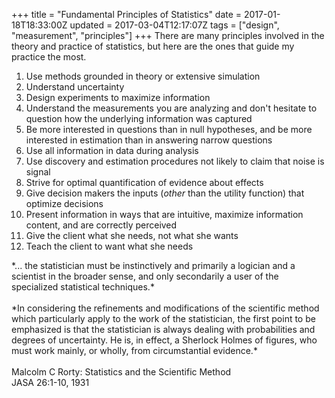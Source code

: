 +++
title = "Fundamental Principles of Statistics"
date = 2017-01-18T18:33:00Z
updated = 2017-03-04T12:17:07Z
tags = ["design", "measurement", "principles"]
+++
There are many principles involved in the theory and practice of statistics, but
here are the ones that guide my practice the most.

1.  Use methods grounded in theory or extensive simulation
2.  Understand uncertainty
3.  Design experiments to maximize information
4.  Understand the measurements you are analyzing and don't hesitate to
    question how the underlying information was captured
5.  Be more interested in questions than in null hypotheses, and be more
    interested in estimation than in answering narrow questions
6.  Use all information in data during analysis
7.  Use discovery and estimation procedures not likely to claim that
    noise is signal
8.  Strive for optimal quantification of evidence about effects
9.  Give decision makers the inputs (*other* than the utility function)
    that optimize decisions
10. Present information in ways that are intuitive, maximize information
    content, and are correctly perceived
11. Give the client what she needs, not what she wants
12. Teach the client to want what she needs


<p class="rquote">
*... the statistician must be instinctively and primarily a logician and a scientist in the broader sense, and only secondarily a user of the specialized statistical techniques.*
<br><br>
*In considering the refinements and
modifications of the scientific method which particularly apply to the
work of the statistician, the first point to be emphasized is that the
statistician is always dealing with probabilities and degrees of
uncertainty.  He is, in effect, a Sherlock Holmes of figures, who must
work mainly, or wholly, from circumstantial
evidence.*
<br><br>
Malcolm C Rorty: Statistics and the Scientific Method<br>JASA 26:1-10, 1931
</p>
